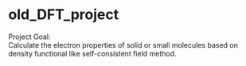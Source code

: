 # old_DFT_project
Project Goal: <br />
Calculate the electron properties of solid or small molecules based on density functional like self-consistent field method.

